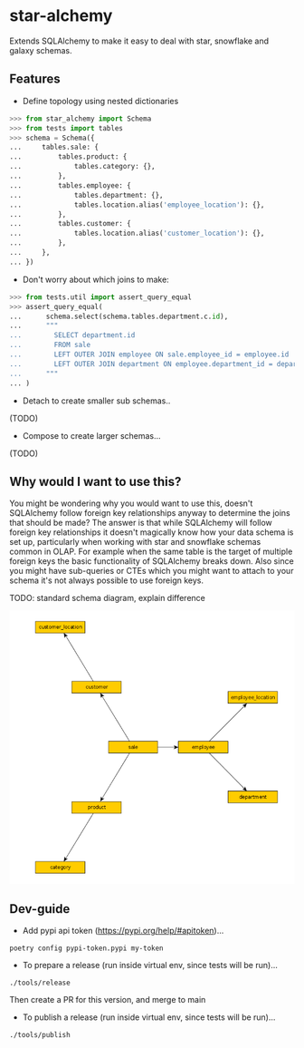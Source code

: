 # star-alchemy

Extends SQLAlchemy to make it easy to deal with star, snowflake and
galaxy schemas.

## Features

- Define topology using nested dictionaries

```python
>>> from star_alchemy import Schema
>>> from tests import tables
>>> schema = Schema({
...     tables.sale: {
...         tables.product: {
...             tables.category: {},
...         },
...         tables.employee: {
...             tables.department: {},
...             tables.location.alias('employee_location'): {},
...         },
...         tables.customer: {
...             tables.location.alias('customer_location'): {},
...         },
...     },
... })
```

- Don't worry about which joins to make:

```python
>>> from tests.util import assert_query_equal
>>> assert_query_equal(
...      schema.select(schema.tables.department.c.id),
...      """
...        SELECT department.id
...        FROM sale
...        LEFT OUTER JOIN employee ON sale.employee_id = employee.id
...        LEFT OUTER JOIN department ON employee.department_id = department.id
...      """
... )
```

- Detach to create smaller sub schemas..

(TODO)

- Compose to create larger schemas...

(TODO)

## Why would I want to use this?

You might be wondering why you would want to use this, doesn't
SQLAlchemy follow foreign key relationships anyway to determine the
joins that should be made? The answer is that while SQLAlchemy will
follow foreign key relationships it doesn't magically know how your data
schema is set up, particularly when working with star and snowflake
schemas common in OLAP. For example when the same table is the target of
multiple foreign keys the basic functionality of SQLAlchemy breaks down.
Also since you might have sub-queries or CTEs which you might want to
attach to your schema it's not always possible to use foreign keys.

TODO: standard schema diagram, explain difference

![star schema](doc/sales_schema.png "example star schema")

## Dev-guide

* Add pypi api token (https://pypi.org/help/#apitoken)...

```
poetry config pypi-token.pypi my-token
```

* To prepare a release (run inside virtual env, since tests will be run)...

```
./tools/release
```

Then create a PR for this version, and merge to main

* To publish a release (run inside virtual env, since tests will be run)...

```
./tools/publish
```
